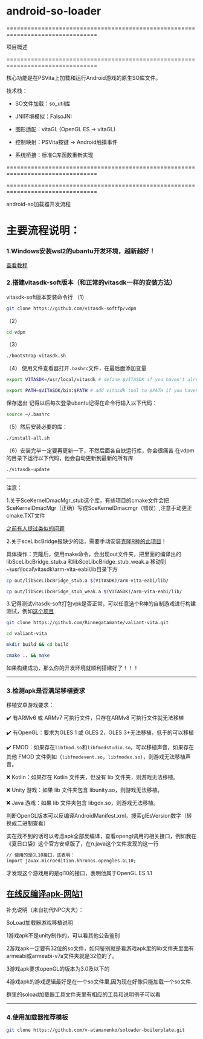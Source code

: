 # android-so-loader

================================================================================

项目概述

================================================================================

核心功能是在PSVita上加载和运行Android游戏的原生SO库文件。

技术栈：
- SO文件加载：so_util库
  
- JNI环境模拟：FalsoJNI
  
- 图形适配：vitaGL (OpenGL ES → vitaGL)
  
- 控制映射：PSVita按键 → Android触摸事件
  
- 系统桥接：标准C库函数重新实现
  
================================================================================

================================================================================

android-so加载器开发流程
# 主要流程说明：

### 1.Windows安装wsl2的ubantu开发环境，越新越好！

[查看教程](https://zhuanlan.zhihu.com/p/475462241)

### 2.搭建vitasdk-soft版本（和正常的vitasdk一样的安装方法）

vitasdk-soft版本安装命令行
（1）
```bash
git clone https://github.com/vitasdk-softfp/vdpm
```
（2）
```bash
cd vdpm
```
（3）
```bash
./bootstrap-vitasdk.sh
```
（4）
使用文件查看器打开`.bashrc`文件，在最后面添加变量
```bash
export VITASDK=/usr/local/vitasdk # define $VITASDK if you haven't already
```
```bash
export PATH=$VITASDK/bin:$PATH # add vitasdk tool to $PATH if you haven't already
```
保存退出
记得以后每次登录ubantu记得在命令行输入以下代码：
```bash
source ~/.bashrc
```
（5）然后安装必要的库：
```bash
./install-all.sh
```
（6）安装完毕一定要再更新一下，不然后面各自缺运行库，你会很痛苦
在vdpm的目录下运行以下代码，他会自动更新到最新的所有库
```bash
./vitasdk-update
```
----------------------------
注意：

1.关于SceKernelDmacMgr_stub这个库，有些项目的cmake文件会把SceKernelDmacMgr（正确）写成SceKernelDmacmgr（错误）,注意手动更正cmake.TXT文件

[之前有人提过类似的问题](https://github.com/vitasdk/vdpm/issues/105)

2.关于sceLibcBridge报缺少的话，需要手动安装[克隆R神的此项目](https://github.com/Rinnegatamante/sceLibcBridge)！

具体操作：克隆后，使用make命令，会出现out文件夹，把里面的编译出的libSceLibcBridge_stub.a 和libSceLibcBridge_stub_weak.a 移动到~\usr\local\vitasdk\arm-vita-eabi\lib目录下方

```bash
cp out/libSceLibcBridge_stub.a $(VITASDK)/arm-vita-eabi/lib/
```

```bash
cp out/libSceLibcBridge_stub_weak.a $(VITASDK)/arm-vita-eabi/lib/
```
3.记得测试vitasdk-soft打包vpk是否正常，可以任意选个R神的自制游戏进行构建测试，例如[这个项目](https://github.com/Rinnegatamante/valiant-vita)
```bash
git clone https://github.com/Rinnegatamante/valiant-vita.git
```
```bash
cd valiant-vita
```
```bash
mkdir build && cd build
```
```bash
cmake .. && make
```
如果构建成功，那么你的开发环境就顺利搭建好了！！！

----------------------------------------------------

### 3.检测apk是否满足移植要求

移植安卓游戏要求：

✔️ 有ARMv6 或 ARMv7 可执行文件，只存在ARMv8 可执行文件就无法移植

✔️ 有OpenGL：要求为GLES 1 或 GLES 2，GLES 3+无法移植，低于的可以移植

✔️ FMOD：如果存在`libfmod.so`和`libfmodstudio.so`，可以移植声音，如果存在其他 FMOD 文件例如（`libfmodevent.so`，`libfmodex.so`），则游戏无法移植声音。


❌ Kotlin：如果存在 Kotlin 文件夹，但没有 lib 文件夹，则游戏无法移植。

❌ Unity 游戏：如果 lib 文件夹包含 libunity.so，则游戏无法移植。

❌ Java 游戏：如果 lib 文件夹包含 libgdx.so，则游戏无法移植。

判断OpenGL版本可以反编译AndroidManifest.xml，搜索glEsVersion数字（转换成二进制查看）

实在找不到的话可以考虑apk全部反编译，查看opengl调用的相关接口，例如我在《夏日口袋》这个官方安卓版了，在n.java这个文件发现的这一行
```bash
// 使用的是GL10接口，这表明：
import javax.microedition.khronos.opengles.GL10;
```
才发现这个游戏用的是gl10的接口，表明他属于OpenGL ES 1.1


[在线反编译apk-网站1](https://tool.tds.qq.com/apk-analyzer)
----------
补充说明（来自初代NPC大大）：

SoLoad加载器游戏移植说明

1游戏apk不是unity制作的，可以看其他公告鉴别

2游戏apk一定要有32位的so文件，如何鉴别就是看游戏apk里的lib文件夹里面有armeabi或armeabi-v7a文件夹就是32位的了。

3游戏apk要求openGL的版本为3.0及以下的

4游戏apk的游戏逻辑最好是在一个so文件里,因为现在好像只能加载一个so文件.

群里的soload加载器工具文件夹里有相应的工具和说明例子可以看

----------------------------------------------------

### 4.使用加载器推荐模板

```bash
git clone https://github.com/v-atamanenko/soloader-boilerplate.git
```

